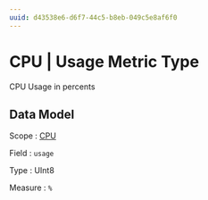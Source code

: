 ```yaml
---
uuid: d43538e6-d6f7-44c5-b8eb-049c5e8af6f0
---
```

# CPU | Usage Metric Type

CPU Usage in percents

## Data Model

Scope
: [CPU](../metric-scopes-reference/cpu.md)

Field
: `usage`

Type
: UInt8

Measure
: `%`
